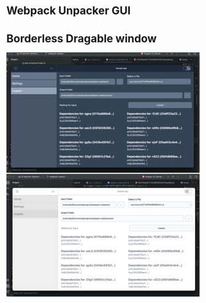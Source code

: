 # Webpack Unpacker GUI
# Borderless Dragable window

![alt text](https://raw.githubusercontent.com/xsip/ng-15-electron-tailwind-standalone/webpack-unpack/img_1.png)
![alt text](https://raw.githubusercontent.com/xsip/ng-15-electron-tailwind-standalone/webpack-unpack/img.png)
